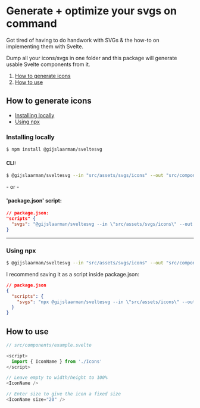 # Generate + optimize your svgs on command

Got tired of having to do handwork with SVGs & the how-to on implementing them with Svelte.

Dump all your icons/svgs in one folder and this package will generate usable Svelte components from it.

1. [How to generate icons](how-to-generate-icons)
2. [How to use](how-to-use)

## How to generate icons

- [Installing locally](#installing-locally)
- [Using npx](#using-npx)

### Installing locally

```bash
$ npm install @gijslaarman/sveltesvg
```

#### CLI:

```bash
$ @gijslaarman/sveltesvg --in "src/assets/svgs/icons" --out "src/components/Icons"
```

\- or -

#### 'package.json' script:

```json
// package.json:
"scripts" {
  "svgs": "@gijslaarman/sveltesvg --in \"src/assets/svgs/icons\" --out \"src/components/Icons\""
}
```

---

### Using npx

```bash
$ @gijslaarman/sveltesvg --in "src/assets/svgs/icons" --out "src/components/Icons"
```

I recommend saving it as a script inside package.json:

```json
// package.json
{
  "scripts": {
    "svgs": "npx @gijslaarman/sveltesvg --in \"src/assets/icons\" --out \"src/components/Icons\""
  }
}
```

## How to use

```js
// src/components/example.svelte

<script>
  import { IconName } from './Icons'
</script>

// Leave empty to width/height to 100%
<IconName />

// Enter size to give the icon a fixed size
<IconName size="20" />

```

